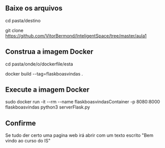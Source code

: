 ## Baixe os arquivos

cd pasta/destino

git clone https://github.com/VitorBermond/InteligentSpace/tree/master/aula1

## Construa a imagem Docker

cd pasta/onde/o/dockerfile/esta

docker build --tag=flaskboasvindas .

## Execute a imagem Docker

sudo docker run -it --rm --name flaskboasvindasContainer -p 8080:8000 flaskboasvindas python3 serverFlask.py

## Confirme

Se tudo der certo uma pagina web irá abrir com um texto escrito "Bem vindo ao curso do IS"
